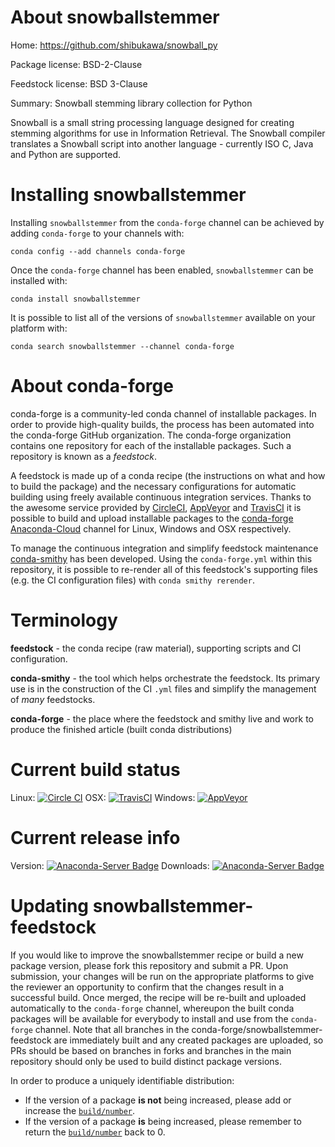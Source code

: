 About snowballstemmer
=====================

Home: https://github.com/shibukawa/snowball_py

Package license: BSD-2-Clause

Feedstock license: BSD 3-Clause

Summary: Snowball stemming library collection for Python

Snowball is a small string processing language designed for creating
stemming algorithms for use in Information Retrieval. The Snowball
compiler translates a Snowball script into another language - currently
ISO C, Java and Python are supported.


Installing snowballstemmer
==========================

Installing `snowballstemmer` from the `conda-forge` channel can be achieved by adding `conda-forge` to your channels with:

```
conda config --add channels conda-forge
```

Once the `conda-forge` channel has been enabled, `snowballstemmer` can be installed with:

```
conda install snowballstemmer
```

It is possible to list all of the versions of `snowballstemmer` available on your platform with:

```
conda search snowballstemmer --channel conda-forge
```



About conda-forge
=================

conda-forge is a community-led conda channel of installable packages.
In order to provide high-quality builds, the process has been automated into the
conda-forge GitHub organization. The conda-forge organization contains one repository
for each of the installable packages. Such a repository is known as a *feedstock*.

A feedstock is made up of a conda recipe (the instructions on what and how to build
the package) and the necessary configurations for automatic building using freely
available continuous integration services. Thanks to the awesome service provided by
[CircleCI](https://circleci.com/), [AppVeyor](http://www.appveyor.com/)
and [TravisCI](https://travis-ci.org/) it is possible to build and upload installable
packages to the [conda-forge](https://anaconda.org/conda-forge)
[Anaconda-Cloud](http://docs.anaconda.org/) channel for Linux, Windows and OSX respectively.

To manage the continuous integration and simplify feedstock maintenance
[conda-smithy](http://github.com/conda-forge/conda-smithy) has been developed.
Using the ``conda-forge.yml`` within this repository, it is possible to re-render all of
this feedstock's supporting files (e.g. the CI configuration files) with ``conda smithy rerender``.


Terminology
===========

**feedstock** - the conda recipe (raw material), supporting scripts and CI configuration.

**conda-smithy** - the tool which helps orchestrate the feedstock.
                   Its primary use is in the construction of the CI ``.yml`` files
                   and simplify the management of *many* feedstocks.

**conda-forge** - the place where the feedstock and smithy live and work to
                  produce the finished article (built conda distributions)

Current build status
====================

Linux: [![Circle CI](https://circleci.com/gh/conda-forge/snowballstemmer-feedstock.svg?style=shield)](https://circleci.com/gh/conda-forge/snowballstemmer-feedstock)
OSX: [![TravisCI](https://travis-ci.org/conda-forge/snowballstemmer-feedstock.svg?branch=master)](https://travis-ci.org/conda-forge/snowballstemmer-feedstock)
Windows: [![AppVeyor](https://ci.appveyor.com/api/projects/status/github/conda-forge/snowballstemmer-feedstock?svg=True)](https://ci.appveyor.com/project/conda-forge/snowballstemmer-feedstock/branch/master)

Current release info
====================
Version: [![Anaconda-Server Badge](https://anaconda.org/conda-forge/snowballstemmer/badges/version.svg)](https://anaconda.org/conda-forge/snowballstemmer)
Downloads: [![Anaconda-Server Badge](https://anaconda.org/conda-forge/snowballstemmer/badges/downloads.svg)](https://anaconda.org/conda-forge/snowballstemmer)


Updating snowballstemmer-feedstock
==================================

If you would like to improve the snowballstemmer recipe or build a new
package version, please fork this repository and submit a PR. Upon submission,
your changes will be run on the appropriate platforms to give the reviewer an
opportunity to confirm that the changes result in a successful build. Once
merged, the recipe will be re-built and uploaded automatically to the
`conda-forge` channel, whereupon the built conda packages will be available for
everybody to install and use from the `conda-forge` channel.
Note that all branches in the conda-forge/snowballstemmer-feedstock are
immediately built and any created packages are uploaded, so PRs should be based
on branches in forks and branches in the main repository should only be used to
build distinct package versions.

In order to produce a uniquely identifiable distribution:
 * If the version of a package **is not** being increased, please add or increase
   the [``build/number``](http://conda.pydata.org/docs/building/meta-yaml.html#build-number-and-string).
 * If the version of a package **is** being increased, please remember to return
   the [``build/number``](http://conda.pydata.org/docs/building/meta-yaml.html#build-number-and-string)
   back to 0.
